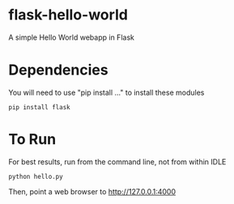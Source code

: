 # flask-hello-world
A simple Hello World webapp in Flask

# Dependencies

You will need to use "pip install ..." to install these modules

```
pip install flask
```

# To Run

For best results, run from the command line, not from within IDLE

```
python hello.py
```

Then, point a web browser to http://127.0.0.1:4000


